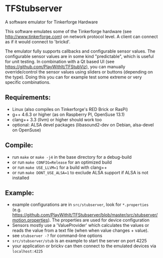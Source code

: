 TFStubserver
============

A software emulator for Tinkerforge Hardware

This software emulates some of the Tinkerforge hardware (see
http://www.tinkerforge.com) on network protocol level. A client
can connect as if it would connect to 'brickd'.


The emulator fully supports callbacks and configurable sensor values. The 
configurable sensor values are in some kind "predictable", which is useful
for unit testing.
In combination with a Qt based UI (see https://github.com/PlayWithIt/TFStubViz),
you can manually override/control the sensor values using sliders or buttons
(depending on the type). Doing this you can for example test some extreme or
very specific combinations.

Requirements:
-------------
* Linux (also compiles on Tinkerforge's RED Brick or RasPi)
* g++ 4.6.3 or higher (as on Raspberry PI, OpenSuse 13.1)
* clang++ 3.3 (llvm) or higher should work too
* optional: ALSA devel packages (libasound2-dev on Debian, alsa-devel on OpenSuse)

Compile:
--------
* run ``make`` or ``make -j4`` in the base directory for a debug-build
* or run ``make CONFIG=Release`` for an optimized build
* or run ``make USE_LLVM=1`` for a build with clang++
* or run ``make DONT_USE_ALSA=1`` to exclude ALSA support if ALSA is not installed

Example:
--------
* example configurations are in ``src/stubserver``, look for ``*.properties``
  (e.g. https://github.com/PlayWithIt/TFStubserver/blob/master/src/stubserver/motion.properties). The properties are used for device
  configuration
* Sensors mostly use a 'ValueProvider' which calculates the values or reads
  the value from a text file (when when value changes + value).
* see ``stubserver -?`` for command-line options
* ``src/stubserver/stub`` is an example to start the server on port 4225
* your application or brickv can then connect to the emulated devices via
  ``localhost:4225``
